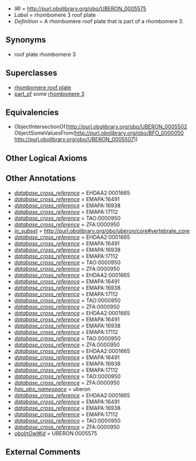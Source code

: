  * *IRI* = http://purl.obolibrary.org/obo/UBERON_0005575
 * *Label* = rhombomere 3 roof plate
 * *Definition* = A rhombomere roof plate that is part of a rhombomere 3.

## Synonyms

 * roof plate rhombomere 3

## Superclasses

 * [rhombomere roof plate](../../UBERON/02/UBERON_0005502.md)
 * [part_of](../../BFO/50/BFO_0000050.md) some [rhombomere 3](../../UBERON/07/UBERON_0005507.md)

## Equivalencies

 * ObjectIntersectionOf(<http://purl.obolibrary.org/obo/UBERON_0005502> ObjectSomeValuesFrom(<http://purl.obolibrary.org/obo/BFO_0000050> <http://purl.obolibrary.org/obo/UBERON_0005507>))

## Other Logical Axioms


## Other Annotations

 * *[database_cross_reference](../../ef/oboInOwl#hasDbXref.md)* = EHDAA2:0001665
 * *[database_cross_reference](../../ef/oboInOwl#hasDbXref.md)* = EMAPA:16491
 * *[database_cross_reference](../../ef/oboInOwl#hasDbXref.md)* = EMAPA:16938
 * *[database_cross_reference](../../ef/oboInOwl#hasDbXref.md)* = EMAPA:17112
 * *[database_cross_reference](../../ef/oboInOwl#hasDbXref.md)* = TAO:0000950
 * *[database_cross_reference](../../ef/oboInOwl#hasDbXref.md)* = ZFA:0000950
 * *[in_subset](../../et/oboInOwl#inSubset.md)* = http://purl.obolibrary.org/obo/uberon/core#vertebrate_core
 * *[database_cross_reference](../../ef/oboInOwl#hasDbXref.md)* = EHDAA2:0001665
 * *[database_cross_reference](../../ef/oboInOwl#hasDbXref.md)* = EMAPA:16491
 * *[database_cross_reference](../../ef/oboInOwl#hasDbXref.md)* = EMAPA:16938
 * *[database_cross_reference](../../ef/oboInOwl#hasDbXref.md)* = EMAPA:17112
 * *[database_cross_reference](../../ef/oboInOwl#hasDbXref.md)* = TAO:0000950
 * *[database_cross_reference](../../ef/oboInOwl#hasDbXref.md)* = ZFA:0000950
 * *[database_cross_reference](../../ef/oboInOwl#hasDbXref.md)* = EHDAA2:0001665
 * *[database_cross_reference](../../ef/oboInOwl#hasDbXref.md)* = EMAPA:16491
 * *[database_cross_reference](../../ef/oboInOwl#hasDbXref.md)* = EMAPA:16938
 * *[database_cross_reference](../../ef/oboInOwl#hasDbXref.md)* = EMAPA:17112
 * *[database_cross_reference](../../ef/oboInOwl#hasDbXref.md)* = TAO:0000950
 * *[database_cross_reference](../../ef/oboInOwl#hasDbXref.md)* = ZFA:0000950
 * *[database_cross_reference](../../ef/oboInOwl#hasDbXref.md)* = EHDAA2:0001665
 * *[database_cross_reference](../../ef/oboInOwl#hasDbXref.md)* = EMAPA:16491
 * *[database_cross_reference](../../ef/oboInOwl#hasDbXref.md)* = EMAPA:16938
 * *[database_cross_reference](../../ef/oboInOwl#hasDbXref.md)* = EMAPA:17112
 * *[database_cross_reference](../../ef/oboInOwl#hasDbXref.md)* = TAO:0000950
 * *[database_cross_reference](../../ef/oboInOwl#hasDbXref.md)* = ZFA:0000950
 * *[database_cross_reference](../../ef/oboInOwl#hasDbXref.md)* = EHDAA2:0001665
 * *[database_cross_reference](../../ef/oboInOwl#hasDbXref.md)* = EMAPA:16491
 * *[database_cross_reference](../../ef/oboInOwl#hasDbXref.md)* = EMAPA:16938
 * *[database_cross_reference](../../ef/oboInOwl#hasDbXref.md)* = EMAPA:17112
 * *[database_cross_reference](../../ef/oboInOwl#hasDbXref.md)* = TAO:0000950
 * *[database_cross_reference](../../ef/oboInOwl#hasDbXref.md)* = ZFA:0000950
 * *[has_obo_namespace](../../ce/oboInOwl#hasOBONamespace.md)* = uberon
 * *[database_cross_reference](../../ef/oboInOwl#hasDbXref.md)* = EHDAA2:0001665
 * *[database_cross_reference](../../ef/oboInOwl#hasDbXref.md)* = EMAPA:16491
 * *[database_cross_reference](../../ef/oboInOwl#hasDbXref.md)* = EMAPA:16938
 * *[database_cross_reference](../../ef/oboInOwl#hasDbXref.md)* = EMAPA:17112
 * *[database_cross_reference](../../ef/oboInOwl#hasDbXref.md)* = TAO:0000950
 * *[database_cross_reference](../../ef/oboInOwl#hasDbXref.md)* = ZFA:0000950
 * *[oboInOwl#id](../../id/oboInOwl#id.md)* = UBERON:0005575

## External Comments

